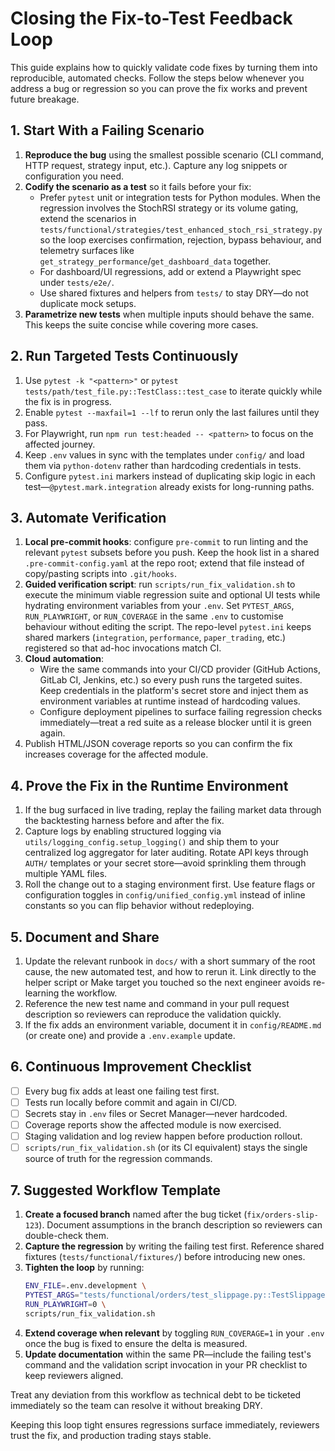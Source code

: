 # Closing the Fix-to-Test Feedback Loop

This guide explains how to quickly validate code fixes by turning them into reproducible, automated checks. Follow the steps below whenever you address a bug or regression so you can prove the fix works and prevent future breakage.

## 1. Start With a Failing Scenario
1. **Reproduce the bug** using the smallest possible scenario (CLI command, HTTP request, strategy input, etc.). Capture any log snippets or configuration you need.
2. **Codify the scenario as a test** so it fails before your fix:
   - Prefer `pytest` unit or integration tests for Python modules. When the regression involves the StochRSI strategy or its volume gating, extend the scenarios in `tests/functional/strategies/test_enhanced_stoch_rsi_strategy.py` so the loop exercises confirmation, rejection, bypass behaviour, and telemetry surfaces like `get_strategy_performance`/`get_dashboard_data` together.
   - For dashboard/UI regressions, add or extend a Playwright spec under `tests/e2e/`.
   - Use shared fixtures and helpers from `tests/` to stay DRY—do not duplicate mock setups.
3. **Parametrize new tests** when multiple inputs should behave the same. This keeps the suite concise while covering more cases.

## 2. Run Targeted Tests Continuously
1. Use `pytest -k "<pattern>"` or `pytest tests/path/test_file.py::TestClass::test_case` to iterate quickly while the fix is in progress.
2. Enable `pytest --maxfail=1 --lf` to rerun only the last failures until they pass.
3. For Playwright, run `npm run test:headed -- <pattern>` to focus on the affected journey.
4. Keep `.env` values in sync with the templates under `config/` and load them via `python-dotenv` rather than hardcoding credentials in tests.
5. Configure `pytest.ini` markers instead of duplicating skip logic in each test—`@pytest.mark.integration` already exists for long-running paths.

## 3. Automate Verification
1. **Local pre-commit hooks**: configure `pre-commit` to run linting and the relevant `pytest` subsets before you push. Keep the hook list in a shared `.pre-commit-config.yaml` at the repo root; extend that file instead of copy/pasting scripts into `.git/hooks`.
2. **Guided verification script**: run `scripts/run_fix_validation.sh` to execute the minimum viable regression suite and optional UI tests while hydrating environment variables from your `.env`. Set `PYTEST_ARGS`, `RUN_PLAYWRIGHT`, or `RUN_COVERAGE` in the same `.env` to customise behaviour without editing the script. The repo-level `pytest.ini` keeps shared markers (`integration`, `performance`, `paper_trading`, etc.) registered so that ad-hoc invocations match CI.
3. **Cloud automation**:
   - Wire the same commands into your CI/CD provider (GitHub Actions, GitLab CI, Jenkins, etc.) so every push runs the targeted suites. Keep credentials in the platform's secret store and inject them as environment variables at runtime instead of hardcoding values.
   - Configure deployment pipelines to surface failing regression checks immediately—treat a red suite as a release blocker until it is green again.
4. Publish HTML/JSON coverage reports so you can confirm the fix increases coverage for the affected module.

## 4. Prove the Fix in the Runtime Environment
1. If the bug surfaced in live trading, replay the failing market data through the backtesting harness before and after the fix.
2. Capture logs by enabling structured logging via `utils/logging_config.setup_logging()` and ship them to your centralized log aggregator for later auditing. Rotate API keys through `AUTH/` templates or your secret store—avoid sprinkling them through multiple YAML files.
3. Roll the change out to a staging environment first. Use feature flags or configuration toggles in `config/unified_config.yml` instead of inline constants so you can flip behavior without redeploying.

## 5. Document and Share
1. Update the relevant runbook in `docs/` with a short summary of the root cause, the new automated test, and how to rerun it. Link directly to the helper script or Make target you touched so the next engineer avoids re-learning the workflow.
2. Reference the new test name and command in your pull request description so reviewers can reproduce the validation quickly.
3. If the fix adds an environment variable, document it in `config/README.md` (or create one) and provide a `.env.example` update.

## 6. Continuous Improvement Checklist
- [ ] Every bug fix adds at least one failing test first.
- [ ] Tests run locally before commit and again in CI/CD.
- [ ] Secrets stay in `.env` files or Secret Manager—never hardcoded.
- [ ] Coverage reports show the affected module is now exercised.
- [ ] Staging validation and log review happen before production rollout.
- [ ] `scripts/run_fix_validation.sh` (or its CI equivalent) stays the single source of truth for the regression commands.

## 7. Suggested Workflow Template

1. **Create a focused branch** named after the bug ticket (`fix/orders-slip-123`). Document assumptions in the branch description so reviewers can double-check them.
2. **Capture the regression** by writing the failing test first. Reference shared fixtures (`tests/functional/fixtures/`) before introducing new ones.
3. **Tighten the loop** by running:
   ```bash
   ENV_FILE=.env.development \
   PYTEST_ARGS="tests/functional/orders/test_slippage.py::TestSlippage::test_regression" \
   RUN_PLAYWRIGHT=0 \
   scripts/run_fix_validation.sh
   ```
4. **Extend coverage when relevant** by toggling `RUN_COVERAGE=1` in your `.env` once the bug is fixed to ensure the delta is measured.
5. **Update documentation** within the same PR—include the failing test's command and the validation script invocation in your PR checklist to keep reviewers aligned.

Treat any deviation from this workflow as technical debt to be ticketed immediately so the team can resolve it without breaking DRY.

Keeping this loop tight ensures regressions surface immediately, reviewers trust the fix, and production trading stays stable.
